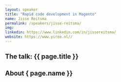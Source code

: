 ```yaml
---
layout: speaker
title: "Rapid code development in Magento"
name: Jisse Reitsma
permalink: /speakers/jisse-reitsma/
img:
linkedin: https://www.linkedin.com/in/jissereitsma/
website: https://www.yireo.nl//
---
```


## The talk: {{ page.title }}

## About { page.name }}
